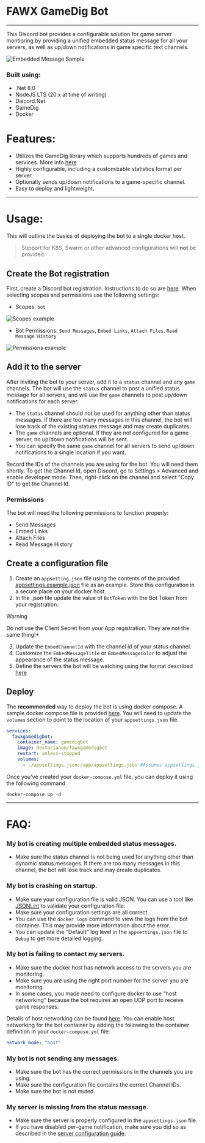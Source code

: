 ﻿# FAWX GameDig Bot

---
This Discord bot provides a configurable solution for game server montioring
by providing a unified embedded status message for all your
servers, as well as up/down notifications in game specific text channels.

![Embedded Message Sample](Docs/Images/sample-embed.png?raw=true "The Status Message")

### Built using:
+ .Net 8.0
+ NodeJS LTS (20.x at time of writing)
+ Discord.Net
+ GameDig
+ Docker


# Features:
+ Utilizes the GameDig library which supports hundreds of games and services. More info [here](https://github.com/gamedig/node-gamedig/tree/master)
+ Highly configurable, including a customizable statistics format per server.
+ Optionally sends up/down notifications to a game-specific channel.
+ Easy to deploy and lightweight.

---
# Usage:
This will outline the basics of deploying the bot to a single docker host.
> Support for K8S, Swarm or other advanced configurations will **not** be provided.


## Create the Bot registration
First, create a Discord bot registration. Instructions to do so are [here](https://discordpy.readthedocs.io/en/stable/discord.html). When selecting scopes and permissions use the following settings:
+ Scopes: `bot`


![Scopes example](Docs/Images/sample-scopes.png?raw=true "Bot scopes settings")


+ Bot Permissions: `Send Messages`, `Embed Links`, `Attach Files`, `Read Message History`


![Permissions example](Docs/Images/sample-permissions.png?raw=true "Bot permissions settings")

## Add it to the server
After inviting the bot to your server, add it to a `status` channel and any `game` channels. The bot will use the `status` channel to post a unified status message for all servers, and will use the `game` channels to post up/down notifications for each server.
+ The `status` channel should not be used for anything other than status messages. If there are too many messages in this channel, the bot will lose track of the existing statues message and may create duplicates.
+ The `game` channels are optional. If they are not configured for a game server, no up/down notifications will be sent.
+ You can specify the same `game` channel for all servers to send up/down notifications to a single location if you want.

Record the IDs of the channels you are using for the bot. You will need them shortly.
To get the Channel Id, open Discord, go to Settings > Advanced and enable developer mode. Then, right-click on the channel and select "Copy ID" to get the Channel Id.

### Permissions
The bot will need the following permissions to function properly:
+ Send Messages
+ Embed Links
+ Attach Files
+ Read Message History

## Create a configuration file
1. Create an `appsetting.json` file using the contents of the provided [appsettings.example.json](appsettings.example.json) file as an example. Store this configuration in a secure place on your docker host.
2. In the .json file update the value of `BotToken` with the Bot Token from your registration.
> [!WARNING]
> Do not use the Client Secret from your App registration. They are not the same thing!*
3. Update the `EmbedChannelId` with the channel id of your status channel.
4. Customize the `EmbedMessageTitle` or `EmbedMessageColor` to adjust the appearance of the status message.
5. Define the servers the bot will be watching using the format described [here](Docs/Servers.MD)

## Deploy
The **recommended** way to deploy the bot is using docker compose. A sample docker compose file is provided [here](docker-compose.yml). You will need to update the `volumes` section to point to the location of your `appsettings.json` file.
```yaml
services:
  fawxgamedigbot:
    container_name: gamedigbot
    image: destarianon/fawxgamedigbot
    restart: unless-stopped
    volumes:
      - ./appsettings.json:/app/appsettings.json #Assumes appsettings.json is in the same directory as the docker-compose.yml file
```

Once you've created your `docker-compose.yml` file, you can deploy it using the following command
```shell
docker-compose up -d
```

---
# FAQ:
### My bot is creating multiple embedded status messages.
+ Make sure the status channel is not being used for anything other than dynamic status messages. If there are too many messages in this channel, the bot will lose track and may create duplicates.

### My bot is crashing on startup.
+ Make sure your configuration file is valid JSON. You can use a tool like [JSONLint](https://jsonlint.com/) to validate your configuration file.
+ Make sure your configuration settings are all correct.
+ You can use the `docker logs` command to view the logs from the bot container. This may provide more information about the error.
+ You can update the "Default" log level in the `appsettings.json` file to `Debug` to get more detailed logging.

### My bot is failing to contact my servers.
+ Make sure the docker host has network access to the servers you are monitoring.
+ Make sure you are using the right port number for the server you are monitoring.
+ In some cases, you made need to configure docker to use "host networking" because the bot requires an open UDP port to receive game responses. 

Details of host networking can be found [here](https://docs.docker.com/network/host/). You can enable host networking for the bot container by adding the following to the container definition in your `docker-compose.yml` file:
```yaml 
network_mode: "host"
```

### My bot is not sending any messages.
+ Make sure the bot has the correct permissions in the channels you are using.
+ Make sure the configuration file contains the correct Channel IDs.
+ Make sure the bot is not muted.

### My server is missing from the status message.
+ Make sure the server is properly configured in the `appsettings.json` file.
+ If you have disabled per-game notification, make sure you did so as described in the [server configuration guide](Docs/Servers.MD#server-configuration).